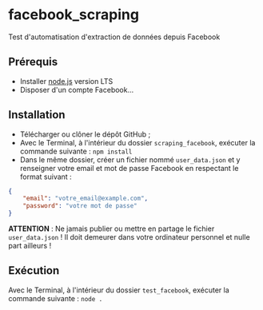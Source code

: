 # facebook_scraping
Test d'automatisation d'extraction de données depuis Facebook

## Prérequis

- Installer [node.js](https://nodejs.org/en/) version LTS
- Disposer d'un compte Facebook...

## Installation

- Télécharger ou clôner le dépôt GitHub ;
- Avec le Terminal, à l'intérieur du dossier `scraping_facebook`, exécuter la commande suivante : `npm install`
- Dans le même dossier, créer un fichier nommé `user_data.json` et y renseigner votre email et mot de passe Facebook en respectant le format suivant :

```json
{
    "email": "votre_email@example.com",
    "password": "votre mot de passe"
}
```

**ATTENTION** : Ne jamais publier ou mettre en partage le fichier `user_data.json` ! Il doit demeurer dans votre ordinateur personnel et nulle part ailleurs !

## Exécution

Avec le Terminal, à l'intérieur du dossier `test_facebook`, exécuter la commande suivante : `node .`
